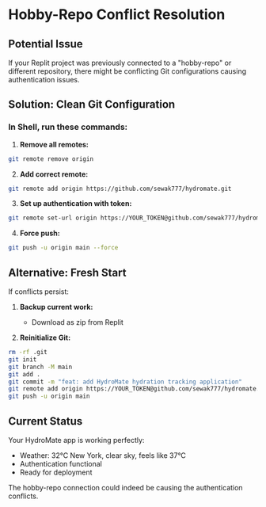 # Hobby-Repo Conflict Resolution

## Potential Issue
If your Replit project was previously connected to a "hobby-repo" or different repository, there might be conflicting Git configurations causing authentication issues.

## Solution: Clean Git Configuration

### In Shell, run these commands:

1. **Remove all remotes:**
```bash
git remote remove origin
```

2. **Add correct remote:**
```bash
git remote add origin https://github.com/sewak777/hydromate.git
```

3. **Set up authentication with token:**
```bash
git remote set-url origin https://YOUR_TOKEN@github.com/sewak777/hydromate.git
```

4. **Force push:**
```bash
git push -u origin main --force
```

## Alternative: Fresh Start
If conflicts persist:

1. **Backup current work:**
   - Download as zip from Replit

2. **Reinitialize Git:**
```bash
rm -rf .git
git init
git branch -M main
git add .
git commit -m "feat: add HydroMate hydration tracking application"
git remote add origin https://YOUR_TOKEN@github.com/sewak777/hydromate.git
git push -u origin main
```

## Current Status
Your HydroMate app is working perfectly:
- Weather: 32°C New York, clear sky, feels like 37°C
- Authentication functional
- Ready for deployment

The hobby-repo connection could indeed be causing the authentication conflicts.